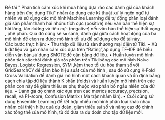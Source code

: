 Đề tài " Phân tích cảm xúc khi mua hàng dựa vào các đánh giá của khách hàng trên ứng dụng Tiki" nhằm áp dụng các kỹ thuật xử lý ngôn ngữ tự nhiên và sử dụng các mô hình 
Machine Learning để tự động phân loại đánh giá sản phẩm thành hai nhóm: tích cực (positive) nếu văn bản thể hiện sự hài lòng, tán dương và tiêu cực (negative) nếu 
văn bản thể hiện sự thất vọng , phê phán. Qua đó cũng sẽ so sánh, đánh giá giữa cách hoạt động của ba mô hình để chọn ra được mô hình tối ưu để sử dụng cho đề tài này.  
Các bước thực hiện:
•	Thu thập dữ liệu từ sàn thương mại điện tử Tiki.
•	Xử lí dữ liệu và gán nhãn cảm xúc dựa trên “Rating”,áp dụng TF-IDF để biểu diễn văn bản,sử dụng SMOTE để cân bằng dữ liệu.
•	Huấn luyện mô hình phân tích sắc thái đánh giá sản phẩm trên Tiki bằng các mô hình Naive Bayes, Logistic Regression, SVM ,kèm theo tối ưu hóa tham số với GridSearchCV để đảm bảo hiệu suất của mô hình , sau đó sử dụng K-Fold Cross Validation để đánh giá mô hình một cách khách quan và ổn định bằng cách chia tập dữ liệu thành K phần (folds) và huấn luyện mô hình trên các phần con này để giảm thiểu sự phụ thuộc vào phân bổ ngẫu nhiên của dữ liệu. 
•	Đánh giá độ chính xác dựa trên các metrics accuracy, precision, recall, và F1-score, Confusion Matrix ( Ma trận nhầm lẫn).
•	Cuối cùng sử dụng Ensemble Learning để kết hợp nhiều mô hình phân loại khác nhau nhằm cải thiện hiệu quả dự đoán, giảm thiểu sai số và nâng cao độ chính xác tổng thể của mô hình, từ đó đưa ra dự đoán cho tập dữ liệu mới.
